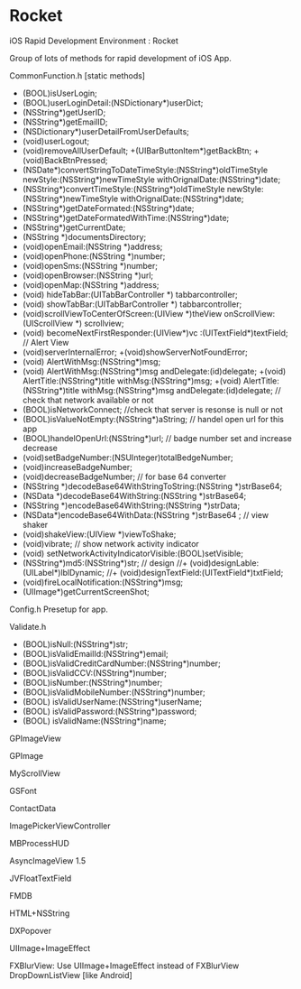 # Rocket
iOS Rapid Development Environment : Rocket


Group of lots of methods for rapid development of iOS App.

CommonFunction.h [static methods]
+ (BOOL)isUserLogin;
+ (BOOL)userLoginDetail:(NSDictionary*)userDict;
+ (NSString*)getUserID;
+ (NSString*)getEmailID;
+ (NSDictionary*)userDetailFromUserDefaults;
+ (void)userLogout;
+ (void)removeAllUserDefault;
+(UIBarButtonItem*)getBackBtn;
+(void)BackBtnPressed;
+ (NSDate*)convertStringToDateTimeStyle:(NSString*)oldTimeStyle
newStyle:(NSString*)newTimeStyle
withOrignalDate:(NSString*)date;
+ (NSString*)convertTimeStyle:(NSString*)oldTimeStyle
newStyle:(NSString*)newTimeStyle
withOrignalDate:(NSString*)date;
+ (NSString*)getDateFormated:(NSString*)date;
+ (NSString*)getDateFormatedWithTime:(NSString*)date;
+ (NSString*)getCurrentDate;
+ (NSString *)documentsDirectory;
+ (void)openEmail:(NSString *)address;
+ (void)openPhone:(NSString *)number;
+ (void)openSms:(NSString *)number;
+ (void)openBrowser:(NSString *)url;
+ (void)openMap:(NSString *)address;
+ (void) hideTabBar:(UITabBarController *) tabbarcontroller;
+ (void) showTabBar:(UITabBarController *) tabbarcontroller;
+ (void)scrollViewToCenterOfScreen:(UIView *)theView onScrollView:(UIScrollView *) scrollview;
+ (void) becomeNextFirstResponder:(UIView*)vc :(UITextField*)textField;
// Alert View
+ (void)serverInternalError;
+(void)showServerNotFoundError;
+ (void) AlertWithMsg:(NSString*)msg;
+ (void) AlertWithMsg:(NSString*)msg andDelegate:(id)delegate;
+(void) AlertTitle:(NSString*)title withMsg:(NSString*)msg;
+(void) AlertTitle:(NSString*)title withMsg:(NSString*)msg andDelegate:(id)delegate;
// check that network available or not
+ (BOOL)isNetworkConnect;
//check that server is resonse is null or not
+ (BOOL)isValueNotEmpty:(NSString*)aString;
// handel open url for this app
+ (BOOL)handelOpenUrl:(NSString*)url;
// badge number set and increase decrease
+ (void)setBadgeNumber:(NSUInteger)totalBedgeNumber;
+ (void)increaseBadgeNumber;
+ (void)decreaseBadgeNumber;
// for base 64 converter
+ (NSString *)decodeBase64WithStringToString:(NSString *)strBase64;
+ (NSData *)decodeBase64WithString:(NSString *)strBase64;
+ (NSString *)encodeBase64WithString:(NSString *)strData;
+ (NSData*)encodeBase64WithData:(NSString *)strBase64 ;
// view shaker
+ (void)shakeView:(UIView *)viewToShake;
+ (void)vibrate;
// show network activity indicator
+ (void) setNetworkActivityIndicatorVisible:(BOOL)setVisible;
+ (NSString*)md5:(NSString*)str;
// design
//+ (void)designLable:(UILabel*)lblDynamic;
//+ (void)designTextField:(UITextField*)txtField;
+ (void)fireLocalNotification:(NSString*)msg;
+ (UIImage*)getCurrentScreenShot;


Config.h
Presetup for app.

Validate.h
+ (BOOL)isNull:(NSString*)str;
+ (BOOL)isValidEmailId:(NSString*)email;
+ (BOOL)isValidCreditCardNumber:(NSString*)number;
+ (BOOL)isValidCCV:(NSString*)number;
+ (BOOL)isNumber:(NSString*)number;
+ (BOOL)isValidMobileNumber:(NSString*)number;
+ (BOOL) isValidUserName:(NSString*)userName;
+ (BOOL) isValidPassword:(NSString*)password;
+ (BOOL) isValidName:(NSString*)name;

GPImageView

GPImage

MyScrollView

GSFont

ContactData

ImagePickerViewController



MBProcessHUD

AsyncImageView 1.5

JVFloatTextField

FMDB

HTML+NSString

DXPopover

UIImage+ImageEffect

FXBlurView: Use UIImage+ImageEffect instead of FXBlurView
DropDownListView [like Android]
